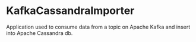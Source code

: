 # KafkaCassandraImporter
Application used to consume data from a topic on Apache Kafka and insert into Apache Cassandra db. 
